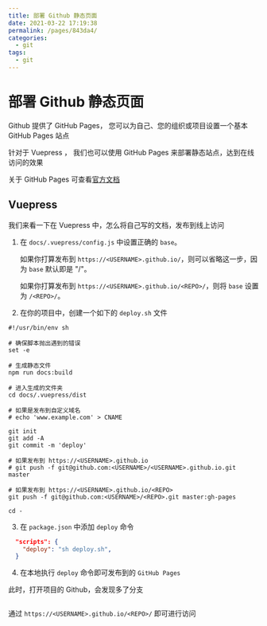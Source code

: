 ```yaml
---
title: 部署 Github 静态页面
date: 2021-03-22 17:19:38
permalink: /pages/843da4/
categories:
  - git
tags:
  - git
---
```

# 部署 Github 静态页面 

Github 提供了 GitHub Pages， 您可以为自己、您的组织或项目设置一个基本 GitHub Pages 站点

针对于 Vuepress ， 我们也可以使用 GitHub Pages 来部署静态站点，达到在线访问的效果

关于 GitHub Pages 可查看[官方文档](https://docs.github.com/cn/github/working-with-github-pages/creating-a-github-pages-site)

## Vuepress

我们来看一下在 Vuepress 中，怎么将自己写的文档，发布到线上访问

1. 在 `docs/.vuepress/config.js` 中设置正确的 `base`。
   
   如果你打算发布到 `https://<USERNAME>.github.io/`，则可以省略这一步，因为 `base` 默认即是 "/"。

   如果你打算发布到 `https://<USERNAME>.github.io/<REPO>/`，则将 `base` 设置为 `/<REPO>/`。

2. 在你的项目中，创建一个如下的 `deploy.sh` 文件
```shell
#!/usr/bin/env sh

# 确保脚本抛出遇到的错误
set -e

# 生成静态文件
npm run docs:build

# 进入生成的文件夹
cd docs/.vuepress/dist

# 如果是发布到自定义域名
# echo 'www.example.com' > CNAME

git init
git add -A
git commit -m 'deploy'

# 如果发布到 https://<USERNAME>.github.io
# git push -f git@github.com:<USERNAME>/<USERNAME>.github.io.git master

# 如果发布到 https://<USERNAME>.github.io/<REPO>
git push -f git@github.com:<USERNAME>/<REPO>.git master:gh-pages

cd -
```

3. 在 `package.json` 中添加 `deploy` 命令
```json
  "scripts": {
    "deploy": "sh deploy.sh",
  }
```

4. 在本地执行 `deploy` 命令即可发布到的 `GitHub Pages`


此时，打开项目的 Github，会发现多了分支

<img  :src="$withBase('/assets/gh-pages.png')" />


通过 `https://<USERNAME>.github.io/<REPO>/` 即可进行访问
